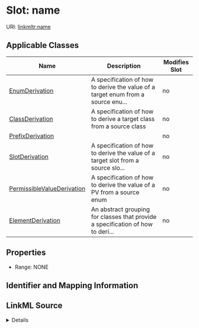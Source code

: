 

# Slot: name

URI: [linkmltr:name](https://w3id.org/linkml/transformer/name)



<!-- no inheritance hierarchy -->





## Applicable Classes

| Name | Description | Modifies Slot |
| --- | --- | --- |
| [EnumDerivation](EnumDerivation.md) | A specification of how to derive the value of a target enum from a source enu... |  no  |
| [ClassDerivation](ClassDerivation.md) | A specification of how to derive a target class from a source class |  no  |
| [PrefixDerivation](PrefixDerivation.md) |  |  no  |
| [SlotDerivation](SlotDerivation.md) | A specification of how to derive the value of a target slot from a source slo... |  no  |
| [PermissibleValueDerivation](PermissibleValueDerivation.md) | A specification of how to derive the value of a PV from a source enum |  no  |
| [ElementDerivation](ElementDerivation.md) | An abstract grouping for classes that provide a specification of how to  deri... |  no  |







## Properties

* Range: NONE





## Identifier and Mapping Information








## LinkML Source

<details>
```yaml
name: name
alias: name
domain_of:
- ElementDerivation
- SlotDerivation
- EnumDerivation
- PermissibleValueDerivation

```
</details>